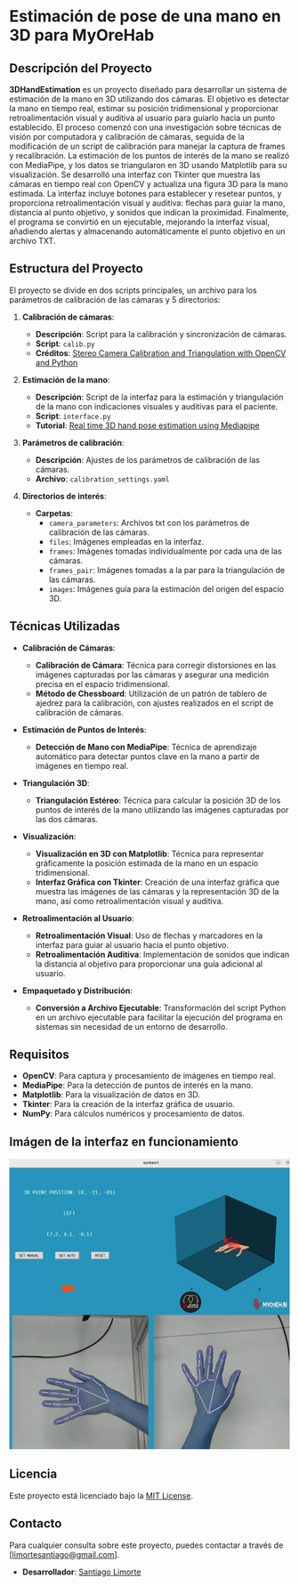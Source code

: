 # Estimación de pose de una mano en 3D para MyOreHab

## Descripción del Proyecto

**3DHandEstimation** es un proyecto diseñado para desarrollar un sistema de estimación de la mano en 3D utilizando dos cámaras. El objetivo es detectar la mano en tiempo real, estimar su posición tridimensional y proporcionar retroalimentación visual y auditiva al usuario para guiarlo hacia un punto establecido. El proceso comenzó con una investigación sobre técnicas de visión por computadora y calibración de cámaras, seguida de la modificación de un script de calibración para manejar la captura de frames y recalibración. La estimación de los puntos de interés de la mano se realizó con MediaPipe, y los datos se triangularon en 3D usando Matplotlib para su visualización. Se desarrolló una interfaz con Tkinter que muestra las cámaras en tiempo real con OpenCV y actualiza una figura 3D para la mano estimada. La interfaz incluye botones para establecer y resetear puntos, y proporciona retroalimentación visual y auditiva: flechas para guiar la mano, distancia al punto objetivo, y sonidos que indican la proximidad. Finalmente, el programa se convirtió en un ejecutable, mejorando la interfaz visual, añadiendo alertas y almacenando automáticamente el punto objetivo en un archivo TXT.

## Estructura del Proyecto

El proyecto se divide en dos scripts principales, un archivo para los parámetros de calibración de las cámaras y 5 directorios:

1. **Calibración de cámaras**:
   - **Descripción**: Script para la calibración y sincronización de cámaras.
   - **Script**: `calib.py`
   - **Créditos**: [Stereo Camera Calibration and Triangulation with OpenCV and Python](https://temugeb.github.io/opencv/python/2021/02/02/stereo-camera-calibration-and-triangulation.html)

2. **Estimación de la mano**:
   - **Descripción**: Script de la interfaz para la estimación y triangulación de la mano con indicaciones visuales y auditivas para el paciente.
   - **Script**: `interface.py`
   - **Tutorial**: [Real time 3D hand pose estimation using Mediapipe](https://temugeb.github.io/python/computer_vision/2021/06/27/handpose3d.html)

3. **Parámetros de calibración**:
   - **Descripción**: Ajustes de los parámetros de calibración de las cámaras.
   - **Archivo**: `calibration_settings.yaml`

4. **Directorios de interés**:
   - **Carpetas**:
     - `camera_parameters`: Archivos txt con los parámetros de calibración de las cámaras.
     - `files`: Imágenes empleadas en la interfaz.
     - `frames`: Imágenes tomadas individualmente por cada una de las cámaras.
     - `frames_pair`: Imágenes tomadas a la par para la triangulación de las cámaras.
     - `images`: Imágenes guía para la estimación del origen del espacio 3D.
  
## Técnicas Utilizadas

- **Calibración de Cámaras**:
  - **Calibración de Cámara**: Técnica para corregir distorsiones en las imágenes capturadas por las cámaras y asegurar una medición precisa en el espacio tridimensional.
  - **Método de Chessboard**: Utilización de un patrón de tablero de ajedrez para la calibración, con ajustes realizados en el script de calibración de cámaras.

- **Estimación de Puntos de Interés**:
  - **Detección de Mano con MediaPipe**: Técnica de aprendizaje automático para detectar puntos clave en la mano a partir de imágenes en tiempo real.

- **Triangulación 3D**:
  - **Triangulación Estéreo**: Técnica para calcular la posición 3D de los puntos de interés de la mano utilizando las imágenes capturadas por las dos cámaras.

- **Visualización**:
  - **Visualización en 3D con Matplotlib**: Técnica para representar gráficamente la posición estimada de la mano en un espacio tridimensional.
  - **Interfaz Gráfica con Tkinter**: Creación de una interfaz gráfica que muestra las imágenes de las cámaras y la representación 3D de la mano, así como retroalimentación visual y auditiva.

- **Retroalimentación al Usuario**:
  - **Retroalimentación Visual**: Uso de flechas y marcadores en la interfaz para guiar al usuario hacia el punto objetivo.
  - **Retroalimentación Auditiva**: Implementación de sonidos que indican la distancia al objetivo para proporcionar una guía adicional al usuario.

- **Empaquetado y Distribución**:
  - **Conversión a Archivo Ejecutable**: Transformación del script Python en un archivo ejecutable para facilitar la ejecución del programa en sistemas sin necesidad de un entorno de desarrollo.


## Requisitos

- **OpenCV**: Para captura y procesamiento de imágenes en tiempo real.
- **MediaPipe**: Para la detección de puntos de interés en la mano.
- **Matplotlib**: Para la visualización de datos en 3D.
- **Tkinter**: Para la creación de la interfaz gráfica de usuario.
- **NumPy**: Para cálculos numéricos y procesamiento de datos.


## Imágen de la interfaz en funcionamiento

![Interfaz](interface.png)

## Licencia

Este proyecto está licenciado bajo la [MIT License](LICENSE).

## Contacto

Para cualquier consulta sobre este proyecto, puedes contactar a través de [limortesantiago@gmail.com].
- **Desarrollador**: [Santiago Limorte](https://www.linkedin.com/in/limortesantiago/)


